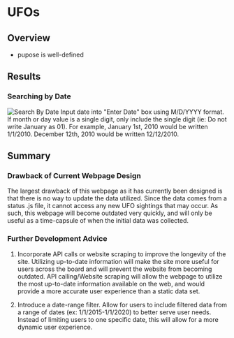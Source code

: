 # UFOs

## Overview
- pupose is well-defined

## Results
### Searching by Date
![Search By Date](../static/images/date.png)
Input date into "Enter Date" box using M/D/YYYY format. If month or day value is a single digit, only include the single digit (ie: Do not write January as 01). 
For example, January 1st, 2010 would be written 1/1/2010. December 12th, 2010 would be written 12/12/2010. 

## Summary

### Drawback of Current Webpage Design
The largest drawback of this webpage as it has currently been designed is that there is no way to update the data utilized. 
Since the data comes from a status .js file, it cannot access any new UFO sightings that may occur. 
As such, this webpage will become outdated very quickly, and will only be useful as a time-capsule of when the initial data was collected. 

### Further Development Advice
1. Incorporate API calls or website scraping to improve the longevity of the site. 
Utilizing up-to-date information will make the site more useful for users across the board and will prevent the website from becoming outdated. 
API calling/Website scraping will allow the webpage to utilize the most up-to-date information available on the web, and would provide a more accurate user experience than a static data set. 

2. Introduce a date-range filter. Allow for users to include filtered data from a range of dates (ex: 1/1/2015-1/1/2020) to better serve user needs. 
Instead of limiting users to one specific date, this will allow for a more dynamic user experience. 